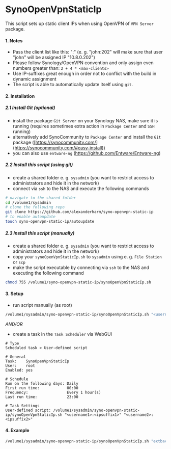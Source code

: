 # SynoOpenVpnStaticIp

This script sets up static client IPs when using OpenVPN of `VPN Server` package.

#### 1. Notes

- Pass the client list like this: "<username>:<ipsuffix>" (e. g. "john:202" will make sure that user "john" will be assigned IP "10.8.0.202")
- Please follow Synology/OpenVPN convention and only assign even numbers greater than: `2 + 4 * <max-clients>`
- Use IP-suffixes great enough in order not to conflict with the build in dynamic assignment
- The script is able to automatically update itself using `git`.

#### 2. Installation

##### 2.1 Install Git (optional)

- install the package `Git Server` on your Synology NAS, make sure it is running (requires sometimes extra action in `Package Center` and `SSH` running)
- alternatively add SynoCommunity to `Package Center` and install the `Git` package ([https://synocommunity.com/](https://synocommunity.com/#easy-install))
- you can also use `entware-ng` (<https://github.com/Entware/Entware-ng>)

##### 2.2 Install this script (using git)

- create a shared folder e. g. `sysadmin` (you want to restrict access to administrators and hide it in the network)
- connect via `ssh` to the NAS and execute the following commands

```bash
# navigate to the shared folder
cd /volume1/sysadmin
# clone the following repo
git clone https://github.com/alexanderharm/syno-openvpn-static-ip
# to enable autoupdate
touch syno-openvpn-static-ip/autoupdate
```

##### 2.3 Install this script (manually)

- create a shared folder e. g. `sysadmin` (you want to restrict access to administrators and hide it in the network)
- copy your `synoOpenVpnStaticIp.sh` to `sysadmin` using e. g. `File Station` or `scp`
- make the script executable by connecting via `ssh` to the NAS and executing the following command

```bash
chmod 755 /volume1/syno-openvpn-static-ip/synoOpenVpnStaticIp.sh
```

#### 3. Setup

- run script manually (as root)

```bash
/volume1/sysadmin/syno-openvpn-static-ip/synoOpenVpnStaticIp.sh "<username1>:<ipsuffix1>" "<username2>:<ipsuffix2>"
```

*AND/OR*

- create a task in the `Task Scheduler` via WebGUI

```
# Type
Scheduled task > User-defined script

# General
Task:    SynoOpenVpnStaticIp
User:    root
Enabled: yes

# Schedule
Run on the following days: Daily
First run time:            00:00
Frequency:                 Every 1 hour(s)
Last run time:			   23:00

# Task Settings
User-defined script: /volume1/sysadmin/syno-openvpn-static-ip/synoOpenVpnStaticIp.sh "<username1>:<ipsuffix1>" "<username2>:<ipsuffix2>"
```

#### 4. Example

```bash
/volume1/sysadmin/syno-openvpn-static-ip/synoOpenVpnStaticIp.sh "extbackup:202"
```